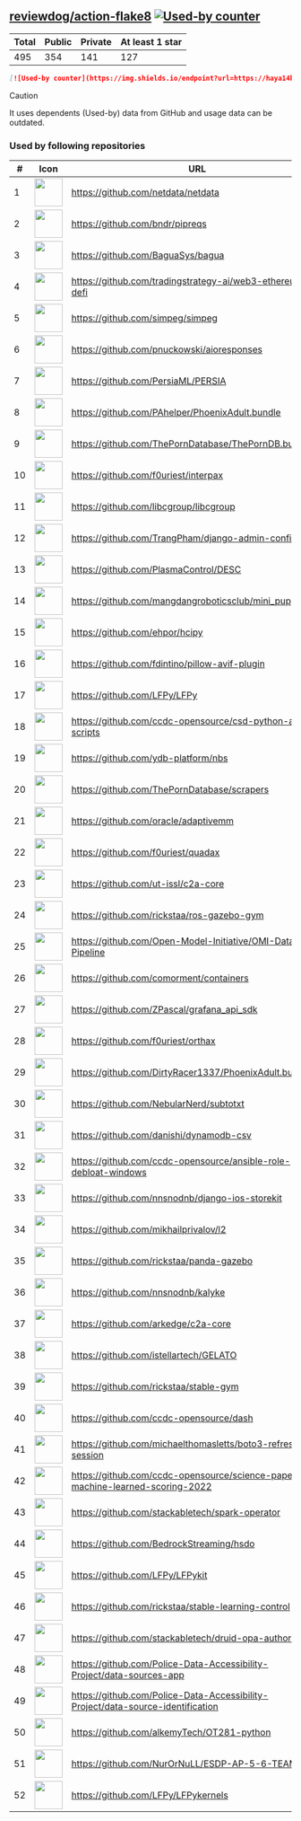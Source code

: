 





## [reviewdog/action-flake8](https://github.com/reviewdog/action-flake8) [![Used-by counter](https://img.shields.io/endpoint?url=https://haya14busa.github.io/github-used-by/data/reviewdog/action-flake8/shieldsio.json)](https://github.com/haya14busa/github-used-by/tree/main/repo/reviewdog/action-flake8)

| Total | Public | Private | At least 1 star
| ----- | ------ | ------- | ---------------
| 495 | 354 | 141 | 127 |

```md
[![Used-by counter](https://img.shields.io/endpoint?url=https://haya14busa.github.io/github-used-by/data/reviewdog/action-flake8/shieldsio.json)](https://github.com/haya14busa/github-used-by/tree/main/repo/reviewdog/action-flake8)
```

> [!CAUTION]
> It uses dependents (Used-by) data from GitHub and usage data can be outdated.

### Used by following repositories

| # | Icon | URL | Stars |
| -- | -- | -- | -- | 
|1|<img src="https://github.com/netdata.png" width=50 height=50>|https://github.com/netdata/netdata|74502|
|2|<img src="https://github.com/bndr.png" width=50 height=50>|https://github.com/bndr/pipreqs|7183|
|3|<img src="https://github.com/BaguaSys.png" width=50 height=50>|https://github.com/BaguaSys/bagua|883|
|4|<img src="https://github.com/tradingstrategy-ai.png" width=50 height=50>|https://github.com/tradingstrategy-ai/web3-ethereum-defi|679|
|5|<img src="https://github.com/simpeg.png" width=50 height=50>|https://github.com/simpeg/simpeg|550|
|6|<img src="https://github.com/pnuckowski.png" width=50 height=50>|https://github.com/pnuckowski/aioresponses|543|
|7|<img src="https://github.com/PersiaML.png" width=50 height=50>|https://github.com/PersiaML/PERSIA|406|
|8|<img src="https://github.com/PAhelper.png" width=50 height=50>|https://github.com/PAhelper/PhoenixAdult.bundle|369|
|9|<img src="https://github.com/ThePornDatabase.png" width=50 height=50>|https://github.com/ThePornDatabase/ThePornDB.bundle|203|
|10|<img src="https://github.com/f0uriest.png" width=50 height=50>|https://github.com/f0uriest/interpax|177|
|11|<img src="https://github.com/libcgroup.png" width=50 height=50>|https://github.com/libcgroup/libcgroup|162|
|12|<img src="https://github.com/TrangPham.png" width=50 height=50>|https://github.com/TrangPham/django-admin-confirm|134|
|13|<img src="https://github.com/PlasmaControl.png" width=50 height=50>|https://github.com/PlasmaControl/DESC|123|
|14|<img src="https://github.com/mangdangroboticsclub.png" width=50 height=50>|https://github.com/mangdangroboticsclub/mini_pupper_ros|113|
|15|<img src="https://github.com/ehpor.png" width=50 height=50>|https://github.com/ehpor/hcipy|108|
|16|<img src="https://github.com/fdintino.png" width=50 height=50>|https://github.com/fdintino/pillow-avif-plugin|106|
|17|<img src="https://github.com/LFPy.png" width=50 height=50>|https://github.com/LFPy/LFPy|79|
|18|<img src="https://github.com/ccdc-opensource.png" width=50 height=50>|https://github.com/ccdc-opensource/csd-python-api-scripts|73|
|19|<img src="https://github.com/ydb-platform.png" width=50 height=50>|https://github.com/ydb-platform/nbs|72|
|20|<img src="https://github.com/ThePornDatabase.png" width=50 height=50>|https://github.com/ThePornDatabase/scrapers|60|
|21|<img src="https://github.com/oracle.png" width=50 height=50>|https://github.com/oracle/adaptivemm|59|
|22|<img src="https://github.com/f0uriest.png" width=50 height=50>|https://github.com/f0uriest/quadax|58|
|23|<img src="https://github.com/ut-issl.png" width=50 height=50>|https://github.com/ut-issl/c2a-core|53|
|24|<img src="https://github.com/rickstaa.png" width=50 height=50>|https://github.com/rickstaa/ros-gazebo-gym|41|
|25|<img src="https://github.com/Open-Model-Initiative.png" width=50 height=50>|https://github.com/Open-Model-Initiative/OMI-Data-Pipeline|35|
|26|<img src="https://github.com/comorment.png" width=50 height=50>|https://github.com/comorment/containers|29|
|27|<img src="https://github.com/ZPascal.png" width=50 height=50>|https://github.com/ZPascal/grafana_api_sdk|29|
|28|<img src="https://github.com/f0uriest.png" width=50 height=50>|https://github.com/f0uriest/orthax|22|
|29|<img src="https://github.com/DirtyRacer1337.png" width=50 height=50>|https://github.com/DirtyRacer1337/PhoenixAdult.bundle|22|
|30|<img src="https://github.com/NebularNerd.png" width=50 height=50>|https://github.com/NebularNerd/subtotxt|21|
|31|<img src="https://github.com/danishi.png" width=50 height=50>|https://github.com/danishi/dynamodb-csv|20|
|32|<img src="https://github.com/ccdc-opensource.png" width=50 height=50>|https://github.com/ccdc-opensource/ansible-role-debloat-windows|19|
|33|<img src="https://github.com/nnsnodnb.png" width=50 height=50>|https://github.com/nnsnodnb/django-ios-storekit|19|
|34|<img src="https://github.com/mikhailprivalov.png" width=50 height=50>|https://github.com/mikhailprivalov/l2|18|
|35|<img src="https://github.com/rickstaa.png" width=50 height=50>|https://github.com/rickstaa/panda-gazebo|17|
|36|<img src="https://github.com/nnsnodnb.png" width=50 height=50>|https://github.com/nnsnodnb/kalyke|17|
|37|<img src="https://github.com/arkedge.png" width=50 height=50>|https://github.com/arkedge/c2a-core|16|
|38|<img src="https://github.com/istellartech.png" width=50 height=50>|https://github.com/istellartech/GELATO|14|
|39|<img src="https://github.com/rickstaa.png" width=50 height=50>|https://github.com/rickstaa/stable-gym|12|
|40|<img src="https://github.com/ccdc-opensource.png" width=50 height=50>|https://github.com/ccdc-opensource/dash|12|
|41|<img src="https://github.com/michaelthomasletts.png" width=50 height=50>|https://github.com/michaelthomasletts/boto3-refresh-session|10|
|42|<img src="https://github.com/ccdc-opensource.png" width=50 height=50>|https://github.com/ccdc-opensource/science-paper-rf-machine-learned-scoring-2022|9|
|43|<img src="https://github.com/stackabletech.png" width=50 height=50>|https://github.com/stackabletech/spark-operator|9|
|44|<img src="https://github.com/BedrockStreaming.png" width=50 height=50>|https://github.com/BedrockStreaming/hsdo|7|
|45|<img src="https://github.com/LFPy.png" width=50 height=50>|https://github.com/LFPy/LFPykit|7|
|46|<img src="https://github.com/rickstaa.png" width=50 height=50>|https://github.com/rickstaa/stable-learning-control|6|
|47|<img src="https://github.com/stackabletech.png" width=50 height=50>|https://github.com/stackabletech/druid-opa-authorizer|6|
|48|<img src="https://github.com/Police-Data-Accessibility-Project.png" width=50 height=50>|https://github.com/Police-Data-Accessibility-Project/data-sources-app|5|
|49|<img src="https://github.com/Police-Data-Accessibility-Project.png" width=50 height=50>|https://github.com/Police-Data-Accessibility-Project/data-source-identification|5|
|50|<img src="https://github.com/alkemyTech.png" width=50 height=50>|https://github.com/alkemyTech/OT281-python|5|
|51|<img src="https://github.com/NurOrNuLL.png" width=50 height=50>|https://github.com/NurOrNuLL/ESDP-AP-5-6-TEAM-2|5|
|52|<img src="https://github.com/LFPy.png" width=50 height=50>|https://github.com/LFPy/LFPykernels|5|
